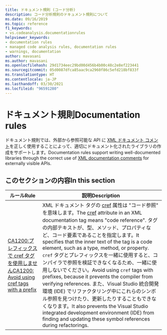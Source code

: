 ```yaml
---
title: ドキュメント規則 (コード分析)
description: コード分析規則のドキュメント規則について
ms.date: 09/16/2019
ms.topic: reference
f1_keywords:
- vs.codeanalysis.documentationrules
helpviewer_keywords:
- documentation rules
- managed code analysis rules, documentation rules
- warnings, documentation
author: mavasani
ms.author: mavasani
ms.openlocfilehash: 29d1734eec29bd00d456b4b00c48c2e8ef223441
ms.sourcegitcommit: 05d0087dfca85aac9ca2960f86c5efd218bf833f
ms.translationtype: HT
ms.contentlocale: ja-JP
ms.lasthandoff: 03/30/2021
ms.locfileid: "96591280"
---
```

# <a name="documentation-rules"></a><span data-ttu-id="a6ce1-103">ドキュメント規則</span><span class="sxs-lookup"><span data-stu-id="a6ce1-103">Documentation rules</span></span>

<span data-ttu-id="a6ce1-104">ドキュメント規則では、外部から参照可能な API に [XML ドキュメント コメント](../../../csharp/codedoc.md)を正しく使用することによって、適切にドキュメント化されたライブラリの作成をサポートします。</span><span class="sxs-lookup"><span data-stu-id="a6ce1-104">Documentation rules support writing well-documented libraries through the correct use of [XML documentation comments](../../../csharp/codedoc.md) for externally visible APIs.</span></span>

## <a name="in-this-section"></a><span data-ttu-id="a6ce1-105">このセクションの内容</span><span class="sxs-lookup"><span data-stu-id="a6ce1-105">In this section</span></span>

| <span data-ttu-id="a6ce1-106">ルール</span><span class="sxs-lookup"><span data-stu-id="a6ce1-106">Rule</span></span> | <span data-ttu-id="a6ce1-107">説明</span><span class="sxs-lookup"><span data-stu-id="a6ce1-107">Description</span></span> |
| - | - |
| [<span data-ttu-id="a6ce1-108">CA1200:プレフィックスで cref タグを使用しません</span><span class="sxs-lookup"><span data-stu-id="a6ce1-108">CA1200: Avoid using cref tags with a prefix</span></span>](ca1200.md) | <span data-ttu-id="a6ce1-109">XML ドキュメント タグの [cref](../../../csharp/programming-guide/xmldoc/cref-attribute.md) 属性は "コード参照" を意味します。</span><span class="sxs-lookup"><span data-stu-id="a6ce1-109">The [cref](../../../csharp/programming-guide/xmldoc/cref-attribute.md) attribute in an XML documentation tag means "code reference".</span></span> <span data-ttu-id="a6ce1-110">タグの内部テキストが、型、メソッド、プロパティなど、コード要素であることを指定します。</span><span class="sxs-lookup"><span data-stu-id="a6ce1-110">It specifies that the inner text of the tag is a code element, such as a type, method, or property.</span></span> <span data-ttu-id="a6ce1-111">`cref` タグとプレフィックスを一緒に使用すると、コンパイラで参照を検証できなくなるため、一緒に使用しないでください。</span><span class="sxs-lookup"><span data-stu-id="a6ce1-111">Avoid using `cref` tags with prefixes, because it prevents the compiler from verifying references.</span></span> <span data-ttu-id="a6ce1-112">また、Visual Studio 統合開発環境 (IDE) でリファクタリング中にこれらのシンボル参照を見つけたり、更新したりすることもできなくなります。</span><span class="sxs-lookup"><span data-stu-id="a6ce1-112">It also prevents the Visual Studio integrated development environment (IDE) from finding and updating these symbol references during refactorings.</span></span> |
